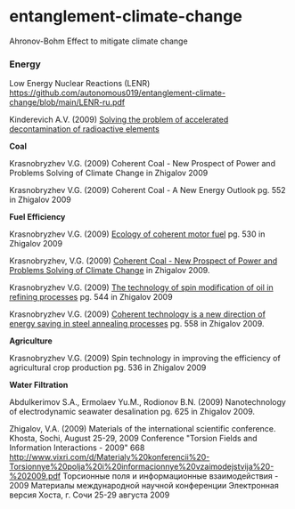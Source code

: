 # entanglement-climate-change
Ahronov-Bohm Effect to mitigate climate change

<h3>Energy</h3>

Low Energy Nuclear Reactions (LENR) https://github.com/autonomous019/entanglement-climate-change/blob/main/LENR-ru.pdf

Kinderevich A.V. (2009) <a href="http://www.second-physics.ru/sochi2009/pdf/p608-613.pdf">Solving the problem of accelerated decontamination of radioactive elements</a>


<b>Coal</b>

Krasnobryzhev V.G. (2009) Coherent Сoal - New Prospect of Power and Problems Solving of Climate Change in Zhigalov 2009

Krasnobryzhev V.G. (2009) Coherent Coal - A New Energy Outlook pg. 552 in Zhigalov 2009


<b>Fuel Efficiency</b>

Krasnobryzhev V.G. (2009) <a href="http://www.second-physics.ru/sochi2009/pdf/p530-535.pdf">Ecology of coherent motor fuel</a> pg. 530 in Zhigalov 2009 

Krasnobryzhev, V.G. (2009) <a href="http://www.second-physics.ru/sochi2009/pdf/p506-509.pdf">Coherent Сoal - New Prospect of Power and Problems Solving of Climate Change</a> in Zhigalov 2009.

Krasnobryzhev V.G. (2009) <a href="http://www.second-physics.ru/sochi2009/pdf/p544-551.pdf">The technology of spin modification of oil in refining processes</a> pg. 544 in Zhigalov 2009

Krasnobryzhev V.G. (2009) <a href="http://www.second-physics.ru/sochi2009/pdf/p558-563.pdf">Coherent technology is a new direction of energy saving in steel annealing processes</a> pg. 558 in Zhigalov 2009.



<b>Agriculture</b>

Krasnobryzhev V.G. (2009) Spin technology in improving the efficiency of agricultural crop production  pg. 536 in Zhigalov 2009




<b>Water Filtration</b>

Abdulkerimov S.A., Ermolaev Yu.M.,  Rodionov B.N. (2009) Nanotechnology of electrodynamic seawater desalination pg. 625 in Zhigalov 2009.



Zhigalov, V.A. (2009) Materials of the international scientific conference. Khosta, Sochi, August 25-29, 2009 Conference "Torsion Fields and Information Interactions - 2009" 668
http://www.vixri.com/d/Materialy%20konferencii%20-Torsionnye%20polja%20i%20informacionnye%20vzaimodejstvija%20-%202009.pdf
Торсионные поля и информационные взаимодействия - 2009 Материалы международной научной конференции Электронная версия Хоста, г. Сочи 25-29 августа 2009



